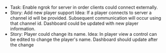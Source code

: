 - Task: Enable ngrok for server in order clients could connect externally.
- Story: Add new player support
    Idea: If a player connects to server a channel id will be provided.
    Subsequent communication will occur using that channel id.
    Dashboard could be updated with new player information.
- Story: Player could change its name.
    Idea: In player view a control can be edited to change the player's name.
    Dashboard should update after the change
